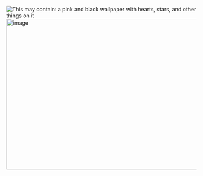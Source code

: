 <img src="https://i.pinimg.com/736x/61/fb/75/61fb75a6ede7c2691bdec56eb2b1d8ec.jpg" alt="This may contain: a pink and black wallpaper with hearts, stars, and other things on it"/><img width="1200" height="400" alt="image" src="https://github.com/user-attachments/assets/316e45d3-2419-4883-bc39-f248cd8699f6" />
